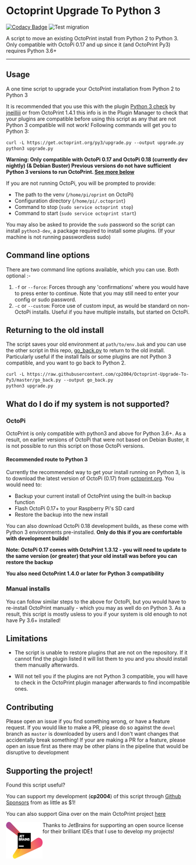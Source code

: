 # Octoprint Upgrade To Python 3
[![Codacy Badge](https://app.codacy.com/project/badge/Grade/110c98d760aa4e088fdf5a69adcbc4a9)](https://www.codacy.com/manual/cp2004/Octoprint-Upgrade-To-Py3?utm_source=github.com&amp;utm_medium=referral&amp;utm_content=cp2004/Octoprint-Upgrade-To-Py3&amp;utm_campaign=Badge_Grade)
![Test migration](https://github.com/cp2004/Octoprint-Upgrade-To-Py3/workflows/Test%20migration/badge.svg)

A script to move an existing OctoPrint install from Python 2 to Python 3.
Only compatible with OctoPi 0.17 and up since it (and OctoPrint Py3) requires Python 3.6+

---
## Usage
A one time script to upgrade your OctoPrint installation from Python 2 to Python 3

It is recommended that you use this with the plugin [Python 3 check](https://plugins.octoprint.org/plugins/Python3PluginCompatibilityCheck/) by [jneilliii](https://github.com/jneilliii) or from OctoPrint 1.4.1 this info is in the Plugin Manager to check that your plugins are compatible before using this script as any that are not Python 3 compatible will not work!
Following commands will get you to Python 3:
```
curl -L https://get.octoprint.org/py3/upgrade.py --output upgrade.py
python3 upgrade.py
```
**Warning: Only compatible with OctoPi 0.17 and OctoPi 0.18 (currently dev nightly) (& Debian Buster) Previous versions do not have sufficient Python 3 versions to run OctoPrint. [See more below](https://github.com/cp2004/Octoprint-Upgrade-To-Py3#what-do-i-do-if-my-system-is-not-supported)**

If you are not running OctoPi, you will be prompted to provide:
  - The path to the venv (`/home/pi/oprint` on OctoPi)
  - Configuration directory (`/home/pi/.octoprint`)
  - Command to stop (`sudo service octoprint stop`)
  - Command to start (`sudo service octoprint start`)

You may also be asked to provide the `sudo` password so the script can install `python3-dev`, a package required to install some plugins. (If your machine is not running passwordless sudo)

## Command line options
There are two command line options available, which you can use. Both optional :-
1. `-f` or `--force`: Forces through any 'confirmations' where you would have to press enter to continue. Note that you may still need to enter your config or sudo password.
2. `-c` or `--custom`: Force use of custom input, as would be standard on non-OctoPi installs. Useful if you have multiple installs, but started on OctoPi.

## Returning to the old install
The script saves your old environment at `path/to/env.bak` and you can use the other script in this repo, [go_back.py](https://github.com/cp2004/Octoprint-Upgrade-To-Py3/blob/master/go_back.py) to return to the old install. Particularly useful if the install fails or some plugins are not Python 3 compatible, and you want to go back to Python 2.
```
curl -L https://raw.githubusercontent.com/cp2004/Octoprint-Upgrade-To-Py3/master/go_back.py --output go_back.py
python3 upgrade.py
```

## What do I do if my system is not supported?
### OctoPi
OctoPrint is only compatible with python3 and above for Python 3.6+. As a result, on earlier versions of OctoPi that were not based on Debian Buster, it is not possible to run this script on those OctoPi versions. 
#### Recommended route to Python 3
Currently the recommended way to get your install running on Python 3, is to download the latest version of OctoPi (0.17) from [octoprint.org](https://get.octoprint.org). You would need to:
* Backup your current install of OctoPrint using the built-in backup function
* Flash OctoPi 0.17+ to your Raspberry Pi's SD card
* Restore the backup into the new install

You can also download OctoPi 0.18 development builds, as these come with Python 3 environments pre-installed. **Only do this if you are comfortable with development builds!**

**Note: OctoPi 0.17 comes with OctoPrint 1.3.12 - you will need to update to the same version (or greater) that your old install was before you can restore the backup**

**You also need OctoPrint 1.4.0 or later for Python 3 compatibility**

### Manual installs
You can follow similar steps to the above for OctoPi, but you would have to re-install OctoPrint manually - which you may as well do on Python 3. As a result, this script is mostly usless to you if your system is old enough to not have Py 3.6+ installed!

## Limitations
* The script is unable to restore plugins that are not on the repository. If it cannot find the plugin listed it will list them to you and you should install them manually afterwards.

* Will not tell you if the plugins are not Python 3 compatible, you will have to check in the OctoPrint plugin manager afterwards to find incompatible ones.

## Contributing
Please open an issue if you find something wrong, or have a feature request.
If you would like to make a PR, please do so against the `devel` branch as `master` is downloaded by users and I don't want changes that accidentally break something!
If your are making a PR for a feature, please open an issue first as there may be other plans in the pipeline that would be disruptive to development

## Supporting the project!
Found this script useful?

You can support my development (**cp2004**) of this script through [Github Sponsors](https://github.com/sponsors/cp2004) from as little as $1!

You can also support Gina over on the main OctoPrint project [here](https://octoprint.org/support-octoprint/)

<a href="https://www.jetbrains.com/?from=cp2004"><img align="left" width="100" height="100" src="jetbrains-variant-2.png" alt="JetBrains Logo"></a> Thanks to JetBrains for supporting an open source license for their brilliant IDEs that I use to develop my projects!
